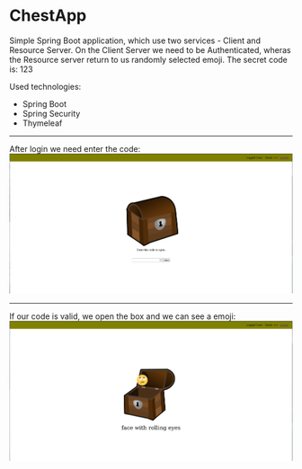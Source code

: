 # ChestApp

Simple Spring Boot application, which use two services - Client and Resource Server.
On the Client Server we need to be Authenticated, wheras the Resource server return to us randomly selected emoji.
The secret code is: 123

Used technologies:
  - Spring Boot
  - Spring Security
  - Thymeleaf

---

After login we need enter the code:
![All text](image2.png "Preview")

---

If our code is valid, we open the box and we can see a emoji:
![All text](image1.png "Preview")
